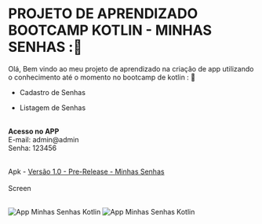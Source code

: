 # PROJETO DE APRENDIZADO BOOTCAMP KOTLIN - MINHAS SENHAS ::key:

Olá, Bem vindo ao meu projeto de aprendizado na criação de app utilizando o conhecimento até o momento no bootcamp de kotlin : :book:



- Cadastro de Senhas

- Listagem de Senhas
<br><br>

<b>Acesso no APP</b><br>
E-mail: admin@admin<br>
Senha: 123456<br><br>

Apk - <a href="https://github.com/dariosalles/dio_kotlin_minhassenhas/releases/download/MinhasSenhas/minhassenhas.apk">Versão 1.0 - Pre-Release - Minhas Senhas</a>
<br><br>
Screen<br><br>

<img alt="App Minhas Senhas Kotlin" src="http://www.dsxweb.com.br/apps/kotlin/minhassenhas/01.jpg" border="0">
<img alt="App Minhas Senhas Kotlin" src="http://www.dsxweb.com.br/apps/kotlin/minhassenhas/02.jpg" border="0">
  